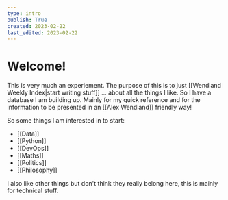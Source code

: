 ```yaml
---
type: intro
publish: True 
created: 2023-02-22
last_edited: 2023-02-22
---
```

# Welcome!

This is very much an experiement. The purpose of this is to just [[Wendland Weekly Index|start writing stuff]] ... about all the things I like. So I have a database I am building up. Mainly for my quick reference and for the information to be presented in an [[Alex Wendland]] friendly way!

So some things I am interested in to start: 
- [[Data]]
- [[Python]]
- [[DevOps]]
- [[Maths]]
- [[Politics]]
- [[Philosophy]]

I also like other things but don't think they really belong here, this is mainly for technical stuff.

